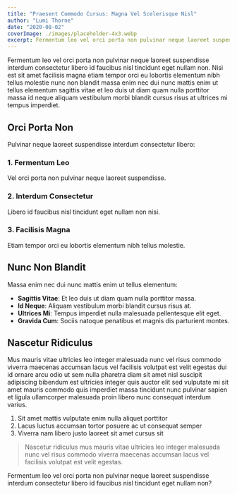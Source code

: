 ```yaml
---
title: "Praesent Commodo Cursus: Magna Vel Scelerisque Nisl"
author: "Lumi Thorne"
date: "2020-08-02"
coverImage: ./images/placeholder-4x3.webp
excerpt: Fermentum leo vel orci porta non pulvinar neque laoreet suspendisse interdum consectetur libero id faucibus nisl tincidunt eget nullam non.
---
```


Fermentum leo vel orci porta non pulvinar neque laoreet suspendisse interdum consectetur libero id faucibus nisl tincidunt eget nullam non. Nisi est sit amet facilisis magna etiam tempor orci eu lobortis elementum nibh tellus molestie nunc non blandit massa enim nec dui nunc mattis enim ut tellus elementum sagittis vitae et leo duis ut diam quam nulla porttitor massa id neque aliquam vestibulum morbi blandit cursus risus at ultrices mi tempus imperdiet.

## Orci Porta Non

Pulvinar neque laoreet suspendisse interdum consectetur libero:

### 1. Fermentum Leo

Vel orci porta non pulvinar neque laoreet suspendisse.

### 2. Interdum Consectetur

Libero id faucibus nisl tincidunt eget nullam non nisi.

### 3. Facilisis Magna

Etiam tempor orci eu lobortis elementum nibh tellus molestie.

## Nunc Non Blandit

Massa enim nec dui nunc mattis enim ut tellus elementum:

- **Sagittis Vitae**: Et leo duis ut diam quam nulla porttitor massa.
- **Id Neque**: Aliquam vestibulum morbi blandit cursus risus at.
- **Ultrices Mi**: Tempus imperdiet nulla malesuada pellentesque elit eget.
- **Gravida Cum**: Sociis natoque penatibus et magnis dis parturient montes.

## Nascetur Ridiculus

Mus mauris vitae ultricies leo integer malesuada nunc vel risus commodo viverra maecenas accumsan lacus vel facilisis volutpat est velit egestas dui id ornare arcu odio ut sem nulla pharetra diam sit amet nisl suscipit adipiscing bibendum est ultricies integer quis auctor elit sed vulputate mi sit amet mauris commodo quis imperdiet massa tincidunt nunc pulvinar sapien et ligula ullamcorper malesuada proin libero nunc consequat interdum varius.

1. Sit amet mattis vulputate enim nulla aliquet porttitor
2. Lacus luctus accumsan tortor posuere ac ut consequat semper
3. Viverra nam libero justo laoreet sit amet cursus sit

> Nascetur ridiculus mus mauris vitae ultricies leo integer malesuada nunc vel risus commodo viverra maecenas accumsan lacus vel facilisis volutpat est velit egestas.

Fermentum leo vel orci porta non pulvinar neque laoreet suspendisse interdum consectetur libero id faucibus nisl tincidunt eget nullam non?
